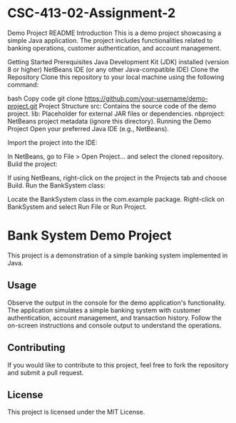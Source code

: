 # CSC-413-02-Assignment-2
Demo Project README
Introduction
This is a demo project showcasing a simple Java application. The project includes functionalities related to banking operations, customer authentication, and account management.

Getting Started
Prerequisites
Java Development Kit (JDK) installed (version 8 or higher)
NetBeans IDE (or any other Java-compatible IDE)
Clone the Repository
Clone this repository to your local machine using the following command:

bash
Copy code
git clone https://github.com/your-username/demo-project.git
Project Structure
src: Contains the source code of the demo project.
lib: Placeholder for external JAR files or dependencies.
nbproject: NetBeans project metadata (ignore this directory).
Running the Demo Project
Open your preferred Java IDE (e.g., NetBeans).

Import the project into the IDE:

In NetBeans, go to File > Open Project... and select the cloned repository.
Build the project:

If using NetBeans, right-click on the project in the Projects tab and choose Build.
Run the BankSystem class:

Locate the BankSystem class in the com.example package.
Right-click on BankSystem and select Run File or Run Project.
# Bank System Demo Project

This project is a demonstration of a simple banking system implemented in Java.

## Usage

Observe the output in the console for the demo application's functionality. The application simulates a simple banking system with customer authentication, account management, and transaction history. Follow the on-screen instructions and console output to understand the operations.

## Contributing

If you would like to contribute to this project, feel free to fork the repository and submit a pull request.

## License

This project is licensed under the MIT License.


